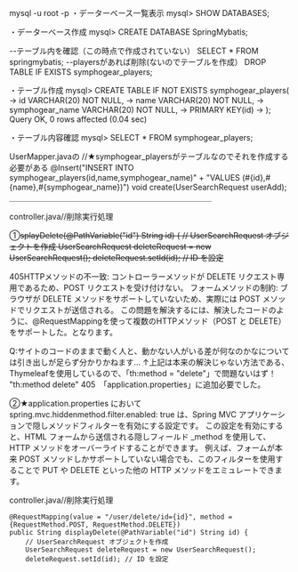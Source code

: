 mysql -u root -p ・データーベース一覧表示 mysql> SHOW DATABASES;

・データーベース作成 mysql> CREATE DATABASE SpringMybatis;

--テーブル内を確認（この時点で作成されていない） SELECT * FROM springmybatis; --playersがあれば削除(ないのでテーブルを作成） DROP TABLE IF EXISTS symphogear_players;

・テーブル作成 mysql> CREATE TABLE IF NOT EXISTS symphogear_players( -> id VARCHAR(20) NOT NULL, -> name VARCHAR(20) NOT NULL, -> symphogear_name VARCHAR(20) NOT NULL, -> PRIMARY KEY(id) -> ); Query OK, 0 rows affected (0.04 sec)

・テーブル内容確認 mysql> SELECT * FROM symphogear_players;

UserMapper.javaの //★symphogear_playersがテーブルなのでそれを作成する必要がある
@Insert("INSERT INTO symphogear_players(id,name,symphogear_name)" + "VALUES (#{id},#{name},#{symphogear_name})") void create(UserSearchRequest userAdd);
＿＿＿＿＿＿＿＿＿＿＿＿＿＿＿＿＿＿＿＿＿＿＿＿＿＿

controller.java//削除実行処理

 ①~~splayDelete(@PathVariable("id") String id) {
        // UserSearchRequest オブジェクトを作成
        UserSearchRequest deleteRequest = new UserSearchRequest();
        deleteRequest.setId(id); // ID を設定~~
        
405HTTPメソッドの不一致: コントローラーメソッドが DELETE リクエスト専用であるため、POST リクエストを受け付けない。
フォームメソッドの制約: ブラウザが DELETE メソッドをサポートしていないため、実際には POST メソッドでリクエストが送信される。
この問題を解決するには、解決したコードのように、@RequestMappingを使って複数のHTTPメソッド（POST と DELETE）をサポートした。となります。

Q:サイトのコードのままで動く人と、動かない人がいる差が何なのかなについては引き出しが足らず分かりかねます…
↑上記は本来の解決じゃない方法である、Thymeleafを使用しているので、「th:method = "delete"」で問題ないはず！
"th:method delete" 405　「application.properties」に追加必要でした。

②★application.properties において spring.mvc.hiddenmethod.filter.enabled: true は、Spring MVC アプリケーションで隠しメソッドフィルターを有効にする設定です。
この設定を有効にすると、HTML フォームから送信される隠しフィールド _method を使用して、HTTP メソッドをオーバーライドすることができます。
例えば、フォームが本来 POST メソッドしかサポートしていない場合でも、このフィルターを使用することで PUT や DELETE といった他の HTTP メソッドをエミュレートできます。

controller.java//削除実行処理

    @RequestMapping(value = "/user/delete/id={id}", method = {RequestMethod.POST, RequestMethod.DELETE})
    public String displayDelete(@PathVariable("id") String id) {
        // UserSearchRequest オブジェクトを作成
        UserSearchRequest deleteRequest = new UserSearchRequest();
        deleteRequest.setId(id); // ID を設定
